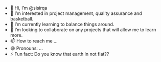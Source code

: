 - 👋 Hi, I’m @sisirqa
- 👀 I’m interested in project management, quality assurance and basketball.
- 🌱 I’m currently learning to balance things around. 
- 💞️ I’m looking to collaborate on any projects that will allow me to learn more. 
- 📫 How to reach me ...
- 😄 Pronouns: ...
- ⚡ Fun fact: Do you know that earth in not flat?? 

<!---
sisirqa/sisirqa is a ✨ special ✨ repository because its `README.md` (this file) appears on your GitHub profile.
You can click the Preview link to take a look at your changes.
--->
